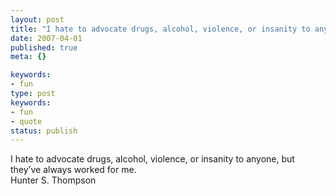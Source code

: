 ```yaml
---
layout: post
title: "I hate to advocate drugs, alcohol, violence, or insanity to anyone, but they\xE2\x80\x99ve always worked for me."
date: 2007-04-01
published: true
meta: {}

keywords:
- fun
type: post
keywords:
- fun
- quote
status: publish
---
```

I hate to advocate drugs, alcohol, violence, or insanity to anyone, but they&#8217;ve always worked for me.<br />Hunter S. Thompson
